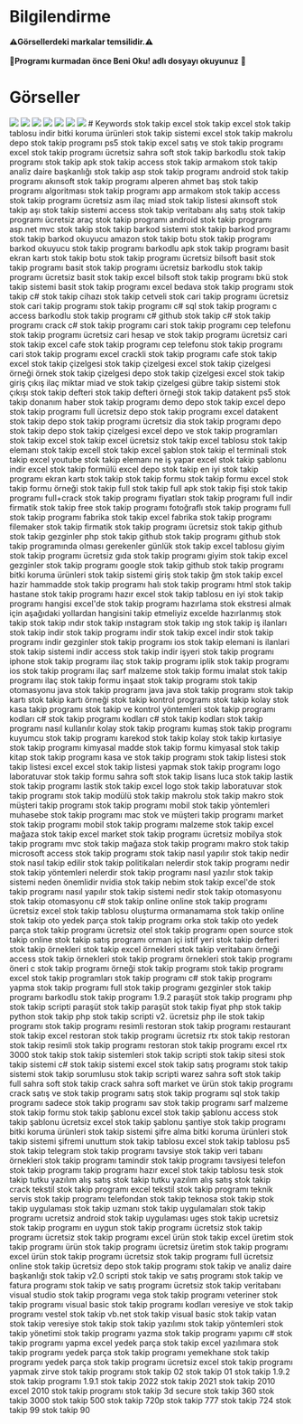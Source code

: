 # Bilgilendirme
⚠️**Görsellerdeki markalar temsilidir.**⚠️
<br>
<br>
🚀**Programı kurmadan önce Beni Oku! adlı dosyayı okuyunuz** 🚀
# Görseller
<img src="https://raw.githubusercontent.com/emirhandalgiran/Stok-Takip-Otomasyonu/main/G%C3%B6rseller/ss1.PNG" width="auto">
<img src="https://raw.githubusercontent.com/emirhandalgiran/Stok-Takip-Otomasyonu/main/G%C3%B6rseller/ss2.PNG" width="auto">
<img src="https://raw.githubusercontent.com/emirhandalgiran/Stok-Takip-Otomasyonu/main/G%C3%B6rseller/ss3.PNG" width="auto">
<img src="https://raw.githubusercontent.com/emirhandalgiran/Stok-Takip-Otomasyonu/main/G%C3%B6rseller/ss4.PNG" width="auto">
<img src="https://raw.githubusercontent.com/emirhandalgiran/Stok-Takip-Otomasyonu/main/G%C3%B6rseller/ss5.PNG" width="auto">
<img src="https://raw.githubusercontent.com/emirhandalgiran/Stok-Takip-Otomasyonu/main/G%C3%B6rseller/ss6.PNG" width="auto">
<img src="https://raw.githubusercontent.com/emirhandalgiran/Stok-Takip-Otomasyonu/main/G%C3%B6rseller/ss7.PNG" width="auto">
# Keywords
stok takip
excel stok takip
excel stok takip tablosu indir
bitki koruma ürünleri stok takip sistemi
excel stok takip makrolu
depo stok takip programı
ps5 stok takip
excel satış ve stok takip programı
excel stok takip programı ücretsiz
sahra soft stok takip
barkodlu stok takip programı
stok takip apk
stok takip access
stok takip armakom
stok takip analiz daire başkanlığı
stok takip asp
stok takip programı android
stok takip programı akınsoft
stok takip programı alperen ahmet baş
stok takip programı algoritması
stok takip programı app
armakom stok takip
access stok takip programı ücretsiz
asm ilaç miad stok takip listesi
akınsoft stok takip
aşı stok takip sistemi
access stok takip veritabanı
alış satış stok takip programı ücretsiz
araç stok takip programı
android stok takip programı
asp.net mvc stok takip
stok takip barkod sistemi
stok takip barkod programı
stok takip barkod okuyucu
amazon stok takip botu
stok takip programı barkod okuyucu
stok takip programı barkodlu apk
stok takip programı basit
ekran kartı stok takip botu
stok takip programı ücretsiz bilsoft
basit stok takip programı
basit stok takip programı ücretsiz
barkodlu stok takip programı ücretsiz
basit stok takip excel
bilsoft stok takip programı
bkü stok takip sistemi
basit stok takip programı excel
bedava stok takip programı
stok takip c#
stok takip cihazı
stok takip cetveli
stok cari takip programı ücretsiz
stok cari takip programı
stok takip programı c# sql
stok takip programı c access
barkodlu stok takip programı c#
github stok takip c#
stok takip programı crack
c# stok takip programı
cari stok takip programı
cep telefonu stok takip programı ücretsiz
cari hesap ve stok takip programı ücretsiz
cari stok takip excel
cafe stok takip programı
cep telefonu stok takip programı
cari stok takip programı excel
crackli stok takip programı
cafe stok takip excel
stok takip çizelgesi
stok takip çizelgesi excel
stok takip çizelgesi örneği
örnek stok takip çizelgesi
depo stok takip çizelgesi
excel stok takip giriş çıkış
ilaç miktar miad ve stok takip çizelgesi
gübre takip sistemi stok çıkışı
stok takip defteri
stok takip defteri örneği
stok takip datakent
ps5 stok takip donanım haber
stok takip programı demo
depo stok takip excel
depo stok takip programı full ücretsiz
depo stok takip programı excel
datakent stok takip
depo stok takip programı ücretsiz
dia stok takip programı
depo stok takip
depo stok takip çizelgesi excel
depo ve stok takip programları
stok takip excel
stok takip excel ücretsiz
stok takip excel tablosu
stok takip elemanı
stok takip excell
stok takip excel şablon
stok takip el terminali
stok takip excel youtube
stok takip elemanı ne iş yapar
excel stok takip şablonu indir
excel stok takip formülü
excel depo stok takip
en iyi stok takip programı
ekran kartı stok takip
stok takip formu
stok takip formu excel
stok takip formu örneği
stok takip full
stok takip full apk
stok takip fişi
stok takip programı full+crack
stok takip programı fiyatları
stok takip programı full indir
firmatik stok takip
free stok takip programı
fotoğraflı stok takip programı
full stok takip programı
fabrika stok takip excel
fabrika stok takip programı
filemaker stok takip
firmatik stok takip programı ücretsiz
stok takip github
stok takip gezginler
php stok takip github
stok takip programı github
stok takip programında olması gerekenler
günlük stok takip excel tablosu
giyim stok takip programı ücretsiz
gıda stok takip programı
giyim stok takip excel
gezginler stok takip programı
google stok takip
github stok takip programı
bitki koruma ürünleri stok takip sistemi giriş
stok takip ğm
stok takip excel hazir
hammadde stok takip programı
halı stok takip programı
html stok takip
hastane stok takip programı
hazır excel stok takip tablosu
en iyi stok takip programı hangisi
excel'de stok takip programı hazırlama
stok ekstresi almak için aşağıdaki yollardan hangisini takip etmeliyiz
excelde hazırlanmış stok takip
stok takip ındır
stok takip ınstagram
stok takip ıng
stok takip iş ilanları
stok takip indir
stok takip programı indir
stok takip excel indir
stok takip programı indir gezginler
stok takip programı ios
stok takip elemani is ilanlari
stok takip sistemi indir
access stok takip indir
işyeri stok takip programı
iphone stok takip programı
ilaç stok takip programı
iplik stok takip programı
ios stok takip programı
ilaç sarf malzeme stok takip formu
imalat stok takip programı
ilaç stok takip formu
inşaat stok takip programı
stok takip otomasyonu java
stok takip programı java
java stok takip programı
stok takip kartı
stok takip kartı örneği
stok takip kontrol programı
stok takip kolay
stok kasa takip programı
stok takip ve kontrol yöntemleri
stok takip programı kodları c#
stok takip programı kodları
c# stok takip kodları
stok takip programı nasıl kullanılır
kolay stok takip programı
kumaş stok takip programı
kuyumcu stok takip programı
karekod stok takip
kolay stok takip
kırtasiye stok takip programı
kimyasal madde stok takip formu
kimyasal stok takip
kitap stok takip programı
kasa ve stok takip programı
stok takip listesi
stok takip listesi excel
excel stok takip listesi yapmak
stok takip programı logo
laboratuvar stok takip formu
sahra soft stok takip lisans
luca stok takip
lastik stok takip programı
lastik stok takip excel
logo stok takip
laboratuvar stok takip programı
stok takip modülü
stok takip makrolu
stok takip makro
stok müşteri takip programı
stok takip programı mobil
stok takip yöntemleri muhasebe
stok takip programı mac
stok ve müşteri takip programı
market stok takip programı
mobil stok takip programı
malzeme stok takip excel
mağaza stok takip excel
market stok takip programı ücretsiz
mobilya stok takip programı
mvc stok takip
mağaza stok takip programı
makro stok takip
microsoft access stok takip programı
stok takip nasıl yapılır
stok takip nedir
stok nasıl takip edilir
stok takip politikaları nelerdir
stok takip programı nedir
stok takip yöntemleri nelerdir
stok takip programı nasıl yazılır
stok takip sistemi neden önemlidir
nvidia stok takip
nebim stok takip
excel'de stok takip programı nasıl yapılır
stok takip sistemi nedir
stok takip otomasyonu
stok takip otomasyonu c#
stok takip online
online stok takip programı ücretsiz
excel stok takip tablosu oluşturma
ormanamama stok takip
online stok takip
oto yedek parça stok takip programı
orka stok takip
oto yedek parça stok takip programı ücretsiz
otel stok takip programı
open source stok takip
online stok takip satış programı
orman içi istif yeri stok takip defteri
stok takip örnekleri
stok takip excel örnekleri
stok takip veritabanı örneği
access stok takip örnekleri
stok takip programı örnekleri
stok takip programı öneri
c stok takip programı örneği
stok takip programı
stok takip programı excel
stok takip programları
stok takip programı c#
stok takip programı yapma
stok takip programı full
stok takip programı gezginler
stok takip programı barkodlu
stok takip programı 1.9.2
paraşüt stok takip programı
php stok takip scripti
paraşüt stok takip
paraşüt stok takip fiyat
php stok takip
python stok takip
php stok takip scripti v2. ücretsiz
php ile stok takip programı
stok takip programı resimli
restoran stok takip programı
restaurant stok takip excel
restoran stok takip programı ücretsiz
rtx stok takip
restoran stok takip
resimli stok takip programı
restoran stok takip programı excel
rtx 3000 stok takip
stok takip sistemleri
stok takip scripti
stok takip sitesi
stok takip sistemi c#
stok takip sistemi excel
stok takip satış programı
stok takip sistemi
stok takip sorumlusu
stok takip scripti warez
sahra soft stok takip full
sahra soft stok takip crack
sahra soft market ve ürün stok takip programı crack
satış ve stok takip programı
satış stok takip programı
sql stok takip programı
sadece stok takip programı
sav stok takip programı
sarf malzeme stok takip formu
stok takip şablonu
excel stok takip şablonu
access stok takip şablonu
ücretsiz excel stok takip şablonu
şantiye stok takip programı
bitki koruma ürünleri stok takip sistemi şifre alma
bitki koruma ürünleri stok takip sistemi şifremi unuttum
stok takip tablosu excel
stok takip tablosu
ps5 stok takip telegram
stok takip programı tavsiye
stok takip veri tabanı örnekleri
stok takip programı tamindir
stok takip programı tavsiyesi
telefon stok takip programı
takip programı hazır excel stok takip tablosu
tesk stok takip
tutku yazılım alış satış stok takip
tutku yazılım alış satış stok takip crack
tekstil stok takip programı excel
tekstil stok takip programı
teknik servis stok takip programı
telefondan stok takip
teknosa stok takip
stok takip uygulaması
stok takip uzmanı
stok takip uygulamaları
stok takip programı ucretsiz
android stok takip uygulaması
uges stok takip
ucretsiz stok takip programı
en uygun stok takip programı
ücretsiz stok takip programı
ücretsiz stok takip programı excel
ürün stok takip excel
üretim stok takip programı
ürün stok takip programı ücretsiz
üretim stok takip programı excel
ürün stok takip programı
ücretsiz stok takip programı full
ücretsiz online stok takip
ücretsiz depo stok takip programı
stok takip ve analiz daire başkanlığı
stok takip v2.0 scripti
stok takip ve satış programı
stok takip ve fatura programı
stok takip ve satış programı ücretsiz
stok takip veritabanı
visual studio stok takip programı
vega stok takip programı
veteriner stok takip programı
visual basic stok takip programı kodları
veresiye ve stok takip programı
vestel stok takip
vb.net stok takip
visual basic stok takip
vatan stok takip
veresiye stok takip
stok takip yazılımı
stok takip yöntemleri
stok takip yönetimi
stok takip programı yazma
stok takip programı yapımı c#
stok takip programı yapma excel
yedek parça stok takip excel
yazılımara stok takip programı
yedek parça stok takip programı
yemekhane stok takip programı
yedek parça stok takip programı ücretsiz
excel stok takip programı yapmak
zirve stok takip programı
stok takip 02
stok takip 01
stok takip 1.9.2
stok takip programı 1.9.1
stok takip 2022
stok takip 2021
stok takip 2010
excel 2010 stok takip programı
stok takip 3d secure
stok takip 360
stok takip 3000
stok takip 500
stok takip 720p
stok takip 777
stok takip 724
stok takip 99
stok takip 90
